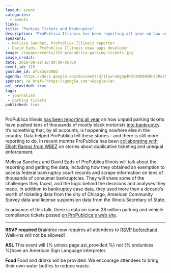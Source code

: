 ```yaml
---
layout: event
categories:
  - events
links:
title: "Parking Tickets and Bankruptcy"
description: "ProPublica Illinois has been reporting all year on how unpaid parking tickets have pushed tens of thousands of mostly black motorists into bankruptcy. It’s something that, by all accounts, is happening nowhere else in the country. In this talk, Melissa Sanchez and David Eads of ProPublica Illinois will talk about the reporting and getting the data, including how they obtained an exemption to access federal bankruptcy court records and scrape information on tens of thousands of consumer bankruptcies."
speakers:
 - Melissa Sanchez, ProPublica Illinois reporter
 - David Eads, ProPublica Illinois news apps developer
image: /images/events/315-propublica-parking-tickets.jpg
image_credit:
date: 2018-08-28T18:00:00-05:00
event_id: 315
youtube_id: afvx3q7O0QQ
agenda: https://docs.google.com/document/d/1fywroAg8p4R6tzMAQ0R9niJRe3MZ2NVnfkfFR1zO9xU/edit?usp=sharing
sponsor: <a href='https://google.com'>Google</a>
asl_provided: true
tags:
 - journalism
 - parking tickets
published: true
---
```


ProPublica Illinois [has been reporting all year](https://www.propublica.org/series/driven-into-debt) on how unpaid parking tickets have pushed tens of thousands of mostly black motorists [into bankruptcy](https://features.propublica.org/driven-into-debt/chicago-ticket-debt-bankruptcy/). It’s something that, by all accounts, is happening nowhere else in the country. Data helped ProPublica tell these stories - and there is still more reporting to do. In recent months ProPublica has been [collaborating with Elliott Ramos from WBEZ](https://www.propublica.org/article/chicago-vehicle-sticker-law-ticket-price-hike-black-drivers-debt) on stories about duplicative ticketing and unequal enforcement.

Melissa Sanchez and David Eads of ProPublica Illinois will talk about the reporting and getting the data, including how they obtained an exemption to access federal bankruptcy court records and scrape information on tens of thousands of consumer bankruptcies. They will share some of the challenges they faced, and the logic behind the decisions and analyses they made. In addition to bankruptcy case data, they used more than a decade’s worth of ticketing data from the city of Chicago, American Community Survey data and license suspension data from the Illinois Secretary of State.

In advance of this talk, there is data on some 28 million parking and vehicle compliance tickets posted [on ProPublcica's web site](https://www.propublica.org/datastore/dataset/chicago-parking-ticket-data).

---

**RSVP required** Braintree now requires all attendees to [RSVP beforehand](https://www.eventbrite.com/e/chi-hack-night-registration-41703945624). Walk-ins will not be allowed!

**ASL** This event will {% unless page.asl_provided %} not {% endunless %}have an American Sign Language interpreter.

**Food** Food and drinks will be provided. We encourage attendees to bring their own water bottles to reduce waste.
